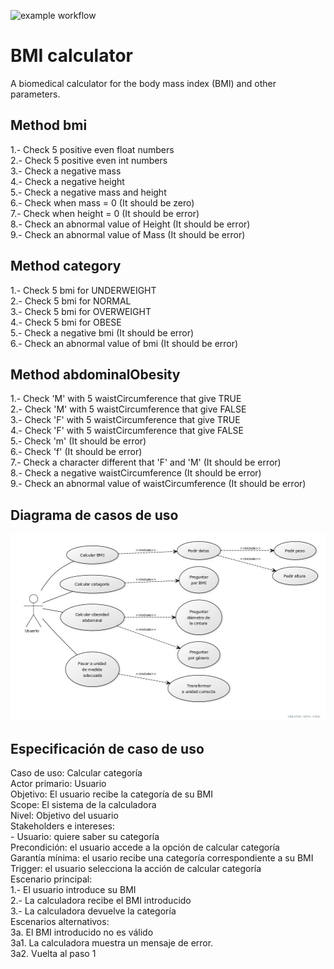 ![example workflow](https://github.com/jmhorcas/bmicalc/actions/workflows/maven.yml/badge.svg)

# BMI calculator
A biomedical calculator for the body mass index (BMI) and other parameters.

## Method bmi
1.- Check 5 positive even float numbers  
2.- Check 5 positive even int numbers  
3.- Check a negative mass  
4.- Check a negative height  
5.- Check a negative mass and height  
6.- Check when mass = 0 (It should be zero)  
7.- Check when height = 0 (It should be error)  
8.- Check an abnormal value of Height (It should be error)  
9.- Check an abnormal value of Mass (It should be error)  

## Method category
1.- Check 5 bmi for UNDERWEIGHT  
2.- Check 5 bmi for NORMAL  
3.- Check 5 bmi for OVERWEIGHT  
4.- Check 5 bmi for OBESE  
5.- Check a negative bmi (It should be error)  
6.- Check an abnormal value of bmi (It should be error)  

## Method abdominalObesity
1.- Check 'M' with 5 waistCircumference that give TRUE     
2.- Check 'M' with 5 waistCircumference that give FALSE  
3.- Check 'F' with 5 waistCircumference that give TRUE  
4.- Check 'F' with 5 waistCircumference that give FALSE  
5.- Check 'm' (It should be error)  
6.- Check 'f' (It should be error)  
7.- Check a character different that 'F' and 'M' (It should be error)  
8.- Check a negative waistCircumference (It should be error)  
9.- Check an abnormal value of waistCircumference (It should be error)  

## Diagrama de casos de uso

![Diagrama](/doc/CasosDeUso.jpg)

## Especificación de caso de uso
Caso de uso: Calcular categoría  
Actor primario: Usuario  
Objetivo: El usuario recibe la categoría de su BMI  
Scope: El sistema de la calculadora  
Nivel: Objetivo del usuario  
Stakeholders e intereses:  
	- Usuario: quiere saber su categoría  
Precondición: el usuario accede a la opción de calcular categoría  
Garantía mínima: el usario recibe una categoría correspondiente a su BMI  
Trigger: el usuario selecciona la acción de calcular categoría  
Escenario principal:  
1.- El usuario introduce su BMI  
2.- La calculadora recibe el BMI introducido  
3.- La calculadora devuelve la categoría  
Escenarios alternativos:  
3a. El BMI introducido no es válido  
3a1. La calculadora muestra un mensaje de error.  
3a2. Vuelta al paso 1

